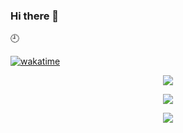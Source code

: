 ### Hi there 👋

:clock9:

[![wakatime](https://wakatime.com/badge/user/beb525c8-505c-4510-9d1e-e2da008097c2.svg)](https://wakatime.com/@beb525c8-505c-4510-9d1e-e2da008097c2)

<div align='center'>
    <p align='center'>
        <img src='https://github-readme-stats.vercel.app/api?line_height=27&username=QuantumBoIt&show_icons=true&theme=gruvbox'/>
    </p>
    <p align='center'>
        <img src='https://github-readme-stats.vercel.app/api/wakatime?username=QuantumBolt&theme=gruvbox'/>
    </p>
    <p align='center'>
        <img src="https://github-readme-stats.vercel.app/api/top-langs/?username=QuantumBoIt&exclude_repo=QuantumBoIt,QuantumBoIt.github.io&layout=compact&theme=gruvbox"/>
    </p>
</div>


<!--START_SECTION:waka--><!--END_SECTION:waka-->




<!--
**QuantumBoIt/QuantumBoIt** is a ✨ _special_ ✨ repository because its `README.md` (this file) appears on your GitHub profile.

Here are some ideas to get you started:

- 🔭 I’m currently working on ...
- 🌱 I’m currently learning ...
- 👯 I’m looking to collaborate on ...
- 🤔 I’m looking for help with ...
- 💬 Ask me about ...
- 📫 How to reach me: ...
- 😄 Pronouns: ...
- ⚡ Fun fact: ...
-->
